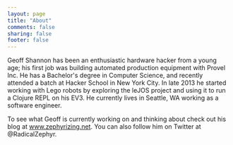 ```yaml
---
layout: page
title: "About"
comments: false
sharing: false
footer: false
---
```


Geoff Shannon has been an enthusiastic hardware hacker from a young
age; his first job was building automated production equipment with
Provel Inc. He has a Bachelor's degree in Computer Science, and
recently attended a batch at Hacker School in New York City. In late
2013 he started working with Lego robots by exploring the leJOS
project and using it to run a Clojure REPL on his EV3. He currently
lives in Seattle, WA working as a software engineer.

To see what Geoff is currently working on and thinking about check out
his blog at www.zephyrizing.net. You can also follow him on Twitter at
@RadicalZephyr.

